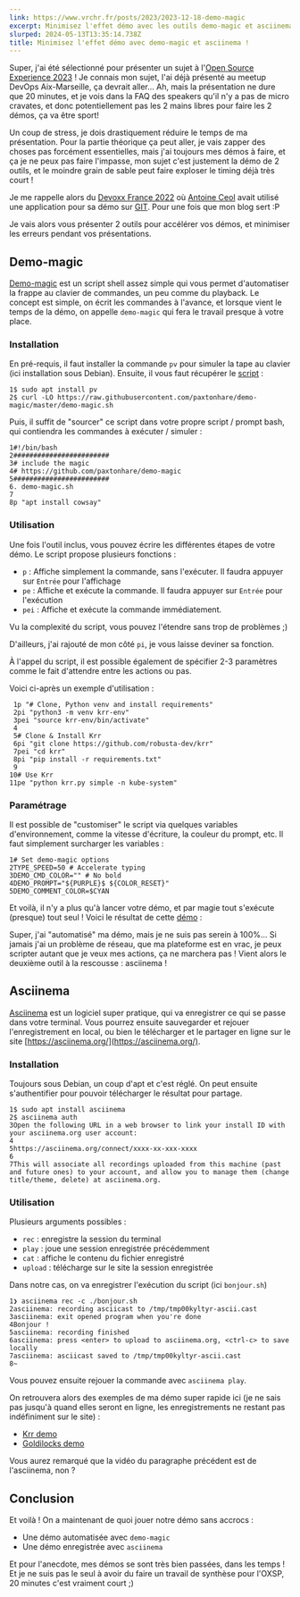 ```yaml
---
link: https://www.vrchr.fr/posts/2023/2023-12-18-demo-magic
excerpt: Minimisez l'effet démo avec les outils demo-magic et asciinema !
slurped: 2024-05-13T13:35:14.738Z
title: Minimisez l'effet démo avec demo-magic et asciinema !
---
```


Super, j'ai été sélectionné pour présenter un sujet à l'[Open Source Experience 2023](https://www.opensource-experience.com/) ! Je connais mon sujet, l'ai déjà présenté au meetup DevOps Aix-Marseille, ça devrait aller... Ah, mais la présentation ne dure que 20 minutes, et je vois dans la FAQ des speakers qu'il n'y a pas de micro cravates, et donc potentiellement pas les 2 mains libres pour faire les 2 démos, ça va être sport!

Un coup de stress, je dois drastiquement réduire le temps de ma présentation. Pour la partie théorique ça peut aller, je vais zapper des choses pas forcément essentielles, mais j'ai toujours mes démos à faire, et ça je ne peux pas faire l'impasse, mon sujet c'est justement la démo de 2 outils, et le moindre grain de sable peut faire exploser le timing déjà très court !

Je me rappelle alors du [Devoxx France 2022](https://www.vrchr.fr/posts/2022/2022-04-21-devoxxfr-jeudi/) où [Antoine Ceol](https://twitter.com/boombaprealm) avait utilisé une application pour sa démo sur [GIT](https://youtu.be/QCsFFAc5ffc). Pour une fois que mon blog sert :P

Je vais alors vous présenter 2 outils pour accélérer vos démos, et minimiser les erreurs pendant vos présentations.

## Demo-magic

[Demo-magic](https://github.com/paxtonhare/demo-magic) est un script shell assez simple qui vous permet d'automatiser la frappe au clavier de commandes, un peu comme du playback. Le concept est simple, on écrit les commandes à l'avance, et lorsque vient le temps de la démo, on appelle `demo-magic` qui fera le travail presque à votre place.

### Installation

En pré-requis, il faut installer la commande `pv` pour simuler la tape au clavier (ici installation sous Debian). Ensuite, il vous faut récupérer le [script](https://raw.githubusercontent.com/paxtonhare/demo-magic/master/demo-magic.sh) :

```
1$ sudo apt install pv
2$ curl -LO https://raw.githubusercontent.com/paxtonhare/demo-magic/master/demo-magic.sh
```

Puis, il suffit de "sourcer" ce script dans votre propre script / prompt bash, qui contiendra les commandes à exécuter / simuler :

```
1#!/bin/bash
2########################
3# include the magic
4# https://github.com/paxtonhare/demo-magic
5########################
6. demo-magic.sh
7
8p "apt install cowsay"
```

### Utilisation

Une fois l'outil inclus, vous pouvez écrire les différentes étapes de votre démo. Le script propose plusieurs fonctions :

- `p` : Affiche simplement la commande, sans l'exécuter. Il faudra appuyer sur `Entrée` pour l'affichage
- `pe` : Affiche et exécute la commande. Il faudra appuyer sur `Entrée` pour l'exécution
- `pei` : Affiche et exécute la commande immédiatement.

Vu la complexité du script, vous pouvez l'étendre sans trop de problèmes ;)

D'ailleurs, j'ai rajouté de mon côté `pi`, je vous laisse deviner sa fonction.

À l'appel du script, il est possible également de spécifier 2-3 paramètres comme le fait d'attendre entre les actions ou pas.

Voici ci-après un exemple d'utilisation :

```
 1p "# Clone, Python venv and install requirements"
 2pi "python3 -m venv krr-env"
 3pei "source krr-env/bin/activate"
 4
 5# Clone & Install Krr
 6pi "git clone https://github.com/robusta-dev/krr"
 7pei "cd krr"
 8pi "pip install -r requirements.txt"
 9
10# Use Krr
11pe "python krr.py simple -n kube-system"
```

### Paramétrage

Il est possible de "customiser" le script via quelques variables d'environnement, comme la vitesse d'écriture, la couleur du prompt, etc. Il faut simplement surcharger les variables :

```
1# Set demo-magic options
2TYPE_SPEED=50 # Accelerate typing
3DEMO_CMD_COLOR="" # No bold
4DEMO_PROMPT="${PURPLE}$ ${COLOR_RESET}"
5DEMO_COMMENT_COLOR=$CYAN
```

Et voilà, il n'y a plus qu'à lancer votre démo, et par magie tout s'exécute (presque) tout seul ! Voici le résultat de cette [démo](https://gitlab.com/opsrel.io/requests-limits-demo/-/blob/d3286c8260936dccab6103eb2d9d1f99b8d9448c/requests-limits-demo-krr.sh) :

Super, j'ai "automatisé" ma démo, mais je ne suis pas serein à 100%... Si jamais j'ai un problème de réseau, que ma plateforme est en vrac, je peux scripter autant que je veux mes actions, ça ne marchera pas ! Vient alors le deuxième outil à la rescousse : asciinema !

## Asciinema

[Asciinema](https://asciinema.org/) est un logiciel super pratique, qui va enregistrer ce qui se passe dans votre terminal. Vous pourrez ensuite sauvegarder et rejouer l'enregistrement en local, ou bien le télécharger et le partager en ligne sur le site [https://asciinema.org/](https://asciinema.org/).

### Installation

Toujours sous Debian, un coup d'apt et c'est réglé. On peut ensuite s'authentifier pour pouvoir télécharger le résultat pour partage.

```
1$ sudo apt install asciinema
2$ asciinema auth
3Open the following URL in a web browser to link your install ID with your asciinema.org user account:
4
5https://asciinema.org/connect/xxxx-xx-xxx-xxxx
6
7This will associate all recordings uploaded from this machine (past and future ones) to your account, and allow you to manage them (change title/theme, delete) at asciinema.org.
```

### Utilisation

Plusieurs arguments possibles :

- `rec` : enregistre la session du terminal
- `play` : joue une session enregistrée précédemment
- `cat` : affiche le contenu du fichier enregistré
- `upload` : télécharge sur le site la session enregistrée

Dans notre cas, on va enregistrer l'exécution du script (ici `bonjour.sh`)

```
1❯ asciinema rec -c ./bonjour.sh
2asciinema: recording asciicast to /tmp/tmp00kyltyr-ascii.cast
3asciinema: exit opened program when you're done
4Bonjour !
5asciinema: recording finished
6asciinema: press <enter> to upload to asciinema.org, <ctrl-c> to save locally
7asciinema: asciicast saved to /tmp/tmp00kyltyr-ascii.cast
8~
```

Vous pouvez ensuite rejouer la commande avec `asciinema play`.

On retrouvera alors des exemples de ma démo super rapide ici (je ne sais pas jusqu'à quand elles seront en ligne, les enregistrements ne restant pas indéfiniment sur le site) :

- [Krr demo](https://asciinema.org/a/DJPEsCuSf5yNJnyZfQHnyb0gI)
- [Goldilocks demo](https://asciinema.org/a/GKNmnzPTjpvjoCbc6UlAQnnx5)

Vous aurez remarqué que la vidéo du paragraphe précédent est de l'asciinema, non ?

## Conclusion

Et voilà ! On a maintenant de quoi jouer notre démo sans accrocs :

- Une démo automatisée avec `demo-magic`
- Une démo enregistrée avec `asciinema`

Et pour l'anecdote, mes démos se sont très bien passées, dans les temps ! Et je ne suis pas le seul à avoir du faire un travail de synthèse pour l'OXSP, 20 minutes c'est vraiment court ;)